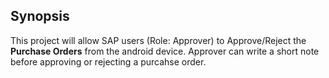 ## Synopsis

This project will allow SAP users (Role: Approver) to Approve/Reject the **Purchase Orders** from the android device. Approver can write a short note before approving or rejecting a purcahse order.

